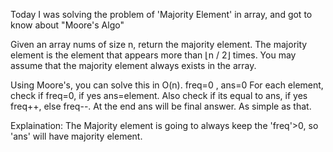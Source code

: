 Today I was solving the problem of 'Majority Element' in array, and got to know about "Moore's Algo"

Given an array nums of size n, return the majority element.
The majority element is the element that appears more than ⌊n / 2⌋ times. You may assume that the majority element always exists in the array.

Using Moore's, you can solve this in O(n).
freq=0 , ans=0
For each element, check if freq=0, if yes ans=element. Also check if its equal to ans, if yes freq++, else freq--.
At the end ans will be final answer.
As simple as that.

Explaination:
The Majority element is going to always keep the 'freq'>0, so 'ans' will have majority element.

